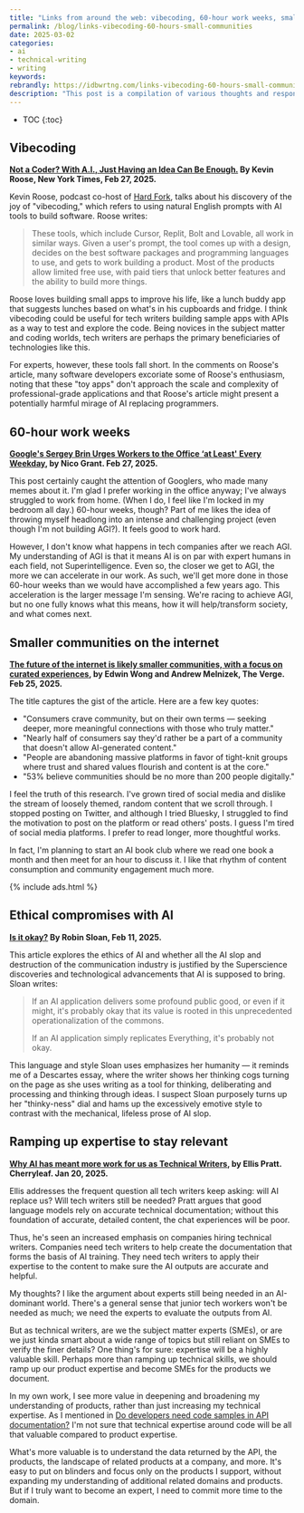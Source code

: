 ```yaml
---
title: "Links from around the web: vibecoding, 60-hour work weeks, smaller internet communities, ethical compromises, and expertise"
permalink: /blog/links-vibecoding-60-hours-small-communities
date: 2025-03-02
categories:
- ai
- technical-writing
- writing
keywords: 
rebrandly: https://idbwrtng.com/links-vibecoding-60-hours-small-communities
description: "This post is a compilation of various thoughts and responses to articles I find interesting. I decided to compile these into a single post, similar to a <i>News and notes</i> style rather than separating them into individual articles."
---
```


* TOC
{:toc}

## Vibecoding

**[Not a Coder? With A.I., Just Having an Idea Can Be Enough.](https://www.nytimes.com/2025/02/27/technology/personaltech/vibecoding-ai-software-programming.html ) By Kevin Roose, New York Times, Feb 27, 2025.**

Kevin Roose, podcast co-host of [Hard Fork](https://www.nytimes.com/column/hard-fork), talks about his discovery of the joy of "vibecoding," which refers to using natural English prompts with AI tools to build software. Roose writes:

> These tools, which include Cursor, Replit, Bolt and Lovable, all work in similar ways. Given a user's prompt, the tool comes up with a design, decides on the best software packages and programming languages to use, and gets to work building a product. Most of the products allow limited free use, with paid tiers that unlock better features and the ability to build more things.

Roose loves building small apps to improve his life, like a lunch buddy app that suggests lunches based on what's in his cupboards and fridge. I think vibecoding could be useful for tech writers building sample apps with APIs as a way to test and explore the code. Being novices in the subject matter and coding worlds, tech writers are perhaps the primary beneficiaries of technologies like this. 

For experts, however, these tools fall short. In the comments on Roose's article, many software developers excoriate some of Roose's enthusiasm, noting that these "toy apps" don't approach the scale and complexity of professional-grade applications and that Roose's article might present a potentially harmful mirage of AI replacing programmers.

## 60-hour work weeks

**[Google's Sergey Brin Urges Workers to the Office ‘at Least' Every Weekday](https://www.nytimes.com/2025/02/27/technology/google-sergey-brin-return-to-office.html ), by Nico Grant. Feb 27, 2025.**

This post certainly caught the attention of Googlers, who made many memes about it. I'm glad I prefer working in the office anyway; I've always struggled to work from home. (When I do, I feel like I'm locked in my bedroom all day.) 60-hour weeks, though? Part of me likes the idea of throwing myself headlong into an intense and challenging project (even though I'm not building AGI?). It feels good to work hard. 

However, I don't know what happens in tech companies after we reach AGI. My understanding of AGI is that it means AI is on par with expert humans in each field, not Superintelligence. Even so, the closer we get to AGI, the more we can accelerate in our work. As such, we'll get more done in those 60-hour weeks than we would have accomplished a few years ago. This acceleration is the larger message I'm sensing. We're racing to achieve AGI, but no one fully knows what this means, how it will help/transform society, and what comes next.

## Smaller communities on the internet

**[The future of the internet is likely smaller communities, with a focus on curated experiences](https://www.theverge.com/press-room/617654/internet-community-future-research), by Edwin Wong and Andrew Melnizek, The Verge. Feb 25, 2025.**

The title captures the gist of the article. Here are a few key quotes:

* "Consumers crave community, but on their own terms &mdash; seeking deeper, more meaningful connections with those who truly matter."
* "Nearly half of consumers say they'd rather be a part of a community that doesn't allow AI-generated content."
* "People are abandoning massive platforms in favor of tight-knit groups where trust and shared values flourish and content is at the core."
* "53% believe communities should be no more than 200 people digitally."

I feel the truth of this research. I've grown tired of social media and dislike the stream of loosely themed, random content that we scroll through. I stopped posting on Twitter, and although I tried Bluesky, I struggled to find the motivation to post on the platform or read others' posts. I guess I'm tired of social media platforms. I prefer to read longer, more thoughtful works. 

In fact, I'm planning to start an AI book club where we read one book a month and then meet for an hour to discuss it. I like that rhythm of content consumption and community engagement much more.

{% include ads.html %}

## Ethical compromises with AI

**[Is it okay?](https://www.robinsloan.com/lab/is-it-okay/) By Robin Sloan, Feb 11, 2025.**

This article explores the ethics of AI and whether all the AI slop and destruction of the communication industry is justified by the Superscience discoveries and technological advancements that AI is supposed to bring. Sloan writes:

> If an AI application delivers some profound public good, or even if it might, it's probably okay that its value is rooted in this unprecedented operationalization of the commons.
> 
> If an AI application simply replicates Everything, it's probably not okay.

This language and style Sloan uses emphasizes her humanity &mdash; it reminds me of a Descartes essay, where the writer shows her thinking cogs turning on the page as she uses writing as a tool for thinking, deliberating and processing and thinking through ideas. I suspect Sloan purposely turns up her "thinky-ness" dial and hams up the excessively emotive style to contrast with the mechanical, lifeless prose of AI slop.

## Ramping up expertise to stay relevant

**[Why AI has meant more work for us as Technical Writers](http://www.cherryleaf.com/2025/01/why-ai-has-meant-more-work-for-us-as-technical-writers ), by Ellis Pratt. Cherryleaf. Jan 20, 2025.**

Ellis addresses the frequent question all tech writers keep asking: will AI replace us? Will tech writers still be needed? Pratt argues that good language models rely on accurate technical documentation; without this foundation of accurate, detailed content, the chat experiences will be poor. 

Thus, he's seen an increased emphasis on companies hiring technical writers. Companies need tech writers to help create the documentation that forms the basis of AI training. They need tech writers to apply their expertise to the content to make sure the AI outputs are accurate and helpful.

My thoughts? I like the argument about experts still being needed in an AI-dominant world. There's a general sense that junior tech workers won't be needed as much; we need the experts to evaluate the outputs from AI. 

But as technical writers, are we the subject matter experts (SMEs), or are we just kinda smart about a wide range of topics but still reliant on SMEs to verify the finer details? One thing's for sure: expertise will be a highly valuable skill. Perhaps more than ramping up technical skills, we should ramp up our product expertise and become SMEs for the products we document.

In my own work, I see more value in deepening and broadening my understanding of products, rather than just increasing my technical expertise. As I mentioned in [Do developers need code samples in API documentation?](/blog/code-samples-might-not-be-needed-anymore) I'm not sure that technical expertise around code will be all that valuable compared to product expertise.

What's more valuable is to understand the data returned by the API, the products, the landscape of related products at a company, and more. It's easy to put on blinders and focus only on the products I support, without expanding my understanding of additional related domains and products. But if I truly want to become an expert, I need to commit more time to the domain.
